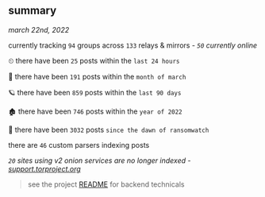 
## summary
_march 22nd, 2022_

currently tracking `94` groups across `133` relays & mirrors - _`50` currently online_

⏲ there have been `25` posts within the `last 24 hours`

🦈 there have been `191` posts within the `month of march`

🪐 there have been `859` posts within the `last 90 days`

🏚 there have been `746` posts within the `year of 2022`

🦕 there have been `3032` posts `since the dawn of ransomwatch`

there are `46` custom parsers indexing posts

_`20` sites using v2 onion services are no longer indexed - [support.torproject.org](https://support.torproject.org/onionservices/v2-deprecation/)_

> see the project [README](https://github.com/thetanz/ransomwatch#ransomwatch--) for backend technicals
